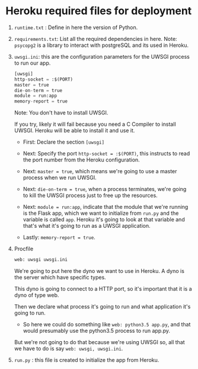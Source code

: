 # Heroku required files for deployment

1. `runtime.txt` : Define in here the version of Python.
   

2. `requirements.txt`: List all the required dependencies in here.
   Note: `psycopg2` is a library to interact with postgreSQL and its used in Heroku.


3. `uwsgi.ini`: this are the configuration parameters for the UWSGI process to run our app.
   
    ```python
    [uwsgi]
    http-socket = :$(PORT)
    master = true
    die-on-term = true
    module = run:app
    memory-report = true
    ```
   Note: You don't have to install UWSGI. 
   
   If you try, likely it will fail because you need a C Compiler to install UWSGI.
   Heroku will be able to install it and use it.
    
   - First: Declare the section `[uwsgi]`
   
   - Next: Specify the port `http-socket = :$(PORT)`, this instructs to read the port number from the Heroku configuration.
   
   - Next: `master = true`, which means we're going to use a master process when we run UWSGI.
   
   - Next: `die-on-term = true`, when a process terminates, we're going to kill the UWSGI process just to free up the resources.
   
   - Next: `module = run:app`, indicate that the module that we're running is the Flask app, which we want to initialize from `run.py` and the variable is called `app`.
   Heroku it's going to look at that variable and that's what it's going to run as a UWSGI application.
   
   - Lastly: `memory-report = true`.


4. Procfile
   
   ```python
   web: uwsgi uwsgi.ini
   ```
   
   We're going to put here the dyno we want to use in Heroku. A dyno is the server which have specific types.

   This dyno is going to connect to a HTTP port, so it's important that it is a dyno of type web.

   Then we declare what process it's going to run and what application it's going to run.
      - So here we could do something like `web: python3.5 app.py`, and that would presumably use the python3.5 process to run app.py.

   But we're not going to do that because we're using UWSGI so, all that we have to do is say `web: uwsgi, uwsgi.ini`.


5. `run.py` : this file is created to initialize the app from Heroku.
